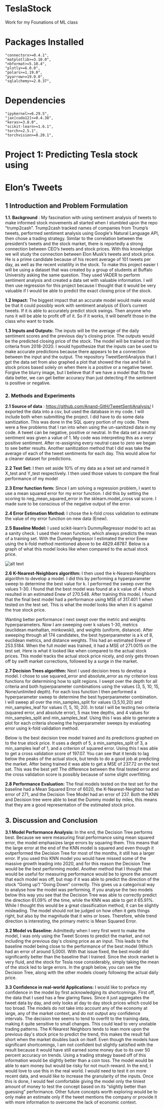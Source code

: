 # TeslaStock
Work for my Founations of ML class

# Packages Installed

    "connectorx>=0.4.1",
    "matplotlib>=3.10.0",
    "nbformat>=5.10.4",
    "plotly>=6.0.0",
    "polars>=1.19.0",
    "pyarrow>=19.0.0",
    "sqlalchemy>=2.0.37",
 # Dependencies



    "ipykernel>=6.29.5",
    "jax[cuda12]>=0.4.38",
    "keras>=3.8.0",
    "scikit-learn>=1.6.1",
    "torch>=2.5.1",
    "torchvision>=0.20.1",


# Project 1: Predicting Tesla stock using

# Elon’s Tweets

## 1 Introduction and Problem Formulation

**1.1. Background** :
My fascination with using sentiment analysis of tweets to make informed stock
movements all started when I stumbled upon the repo “trump2cash”. Trump2cash
tracked names of companies from Trump’s tweets, performed sentiment analysis using
Google's Natural Language API, then chose a trading strategy. Similar to the correlation
between the president’s tweets and the stock market, there is reportedly a strong
connection between CEO’s tweets and stock prices. With this knowledge we will study
the connection between Elon Musk’s tweets and stock price. He is a prime candidate
because of his recent average of 101 tweets per day, as well as the recent volatility in
the stock. To make this project easier I will be using a dataset that was created by a
group of students at Buffalo University asking the same question. They used VADER to
perform sentiment analysis and created a data set with valuable information. I will then
use regression for this project because I thought that it would be very valuable if I would
be able to predict the exact closing price of the stock.

**1.2 Impact:**
The biggest impact that an accurate model would make would be that it could
possibly work with sentiment analysis of Elon’s current tweets. If it is able to accurately
predict stock swings. Then anyone who runs it will be able to profit off of it. So if it
works, it will benefit those in the class who want to trade.

**1.3 Inputs and Outputs:**
The inputs will be the average of the daily sentiment scores and the previous
day's closing price. The outputs would be the predicted closing price of the stock. The
model will be trained on this criteria from 2018-2020.
I would hypothesize that the inputs can be used to make accurate predictions
because there appears to be a connection between the input and the output. The
repository TweetSentiAnalysis that I got the data set from also graphed a plot that
showed the rise and fall in stock prices based solely on when there is a positive or a
negative tweet. Forgive the blurry image, but I believe that if we have a model that fits
the data better, we can get better accuracy than just detecting if the sentiment is
positive or negative.


### 2. Methods and Experiments

**2.1 Source of data** : https://github.com/Anand-GitH/TweetSentiAnalysis/
I exported the data into a csv, but used the database in my code. I will include
both when submitting the project.
I did have to do some data sanitization. This was done in the SQL query portion
of my code. There were a few problems that I ran into when using the un-sanitized data
in my code. A tweet can be negative, positive or neutral. In the data set a neutral
sentiment was given a value of 1. My code was interpreting this as a very positive
sentiment. After re-assigning every neutral case to zero we began to see better results.
Another sanitization method that I did was take the average of each of the tweet
sentiments for each day. This would allow for a cleaner dataset for predictions.

**2.2 Test Set:**
I then set aside 10% of my data as a test set and named it X_test and Y_test
respectively. I then used those values to compare the final performance of my model

**2.3 Error function form:**
Since I am solving a regression problem, I want to use a mean squared error for
my error function. I did this by setting the scoring to neg_mean_squared_error in the
sklearn.model_cross val score. I made sure to be conscious of the negative output of
the error.

**2.4 Error Estimation Method:**
I chose the k-fold cross validation to estimate the value of my error function on
new data (Enew).

**2.5 Baseline Model:**
I used scikit-learn’s DummyRegressor model to act as a sanity check. I used their
mean function, which always predicts the mean of a training set. With the
DummyRegressor I estimated the error Enew using the k-fold method mentioned above to
be 4829.48787. Below is a graph of what this model looks like when compared to the
actual stock price.

![alt text](image.png)

**2.6 K-Nearest-Neighbors algorithm:**
I then used the k-Nearest-Neighbors algorithm to develop a model. I did this by
performing a hyperparameter sweep to determine the best value for k. I performed the
sweep over the values 1-30. I found that the best model was found at a k value of 4
which resulted in an estimated Enew of 270.548.
After training this model, I found that the final best model had a performance
using MSE of 317.401 1 when tested on the test set. This is what the model looks like
when it is against the true stock price.

Wanting better performance I next swept over the metric and weights
hyperparameters. Now I am sweeping over k values 1-30, metrics (euclidean
manhattan, minkowski), and weights (uniform, distance). After sweeping through all 174
candidates, the best hyperparameter is a k of 8, euclidean metrics, and distance
weights. This had an estimated Enew of 253.5184.
When the full model was trained, it had a MSE of 271.0015 on the test set. Here
is what it looked like when compared to the actual stock prices. This model tracks the
actual stock price nicely, and only gets thrown off by swift market corrections, followed
by a surge in the market.


**2.7 Decision Trees algorithm:**
Next I used decision trees to develop a model. I chose to use squared_error and
absolute_error as my criterion loss functions for determining how to split regions. I
swept over the depth for all criteria and both hyperparameter combinations using the
values (3, 5, 10, 15, None/unlimited depth).
For each loss function I then performed a hyperparameter sweep to determine
the best hyperparameter combination. I will sweep all over the min_samples_split for
values (3,5,10,20) and min_samples_leaf for values (1, 5, 10, 20). In total I will be
testing two criteria (squared error, and absolute error), 5 max tree depths, and 4 values
for min_samples_split and min_samples_leaf.
Using this I was able to generate a plot for each criteria showing the
hyperparameter sweeps by evaluating error using k-fold validation method.

Below is the best decision tree model trained and its predictions graphed on to
the true stock price. It uses a depth of 5, a min_samples_split of 3, a min_samples leaf
of 1, and a criterion of squared error. Using this I was able to get a cross validation
score of 197.07. You can see that it tends to lag below the peaks of the actual stock, but
tends to do a good job at predicting the market. After being trained it was able to get a
MSE of 237.72 on the test set. This was the best yet! The difference between the final
tested error and the cross validation score is possibly because of some slight overfitting.

**2.8 Performance Evaluation:**
The final models tested on the test set for the baseline had a Mean Squared
Error of 6020, the K-Nearest-Neighbor had an error of 271, and the Decision Tree
Model had an error of 237. Both the KNN and Decision tree were able to beat the
Dummy model by miles, this means that they are a good representation of the
estimated stock price.


## 3. Discussion and Conclusion

**3.1 Model Performance Analysis:**
In the end, the Decision Tree performs best. Because we were measuring final
performance using mean squared error, the model emphasizes large errors by squaring
them. This means that the large error at the end of the KNN model is squared and even
though it outperformed the Decision Tree for most of the months, it still has a larger
error. If you used this KNN model you would have missed some of the massive growth
leading into 2020, and for this reason the Decision Tree would be the best performing
model.
Another method that I thought that would be useful for measuring performance
would be to ignore the amount that each model was off, but map if it was able to predict
the direction of the stock “Going up”/ “Going Down” correctly. This gives us a categorical
way to analyse how the model was performing. If you analyse the two models below this
way you see that the Decision Tree was able to correctly predict the direction 61.09% of
the time, while the KNN was able to get it 65.91%. While I thought this would be a great
classification method, it can be slightly misleading. The model should not be judged on
how often it gets things right, but also by the magnitude that it wins or loses. Therefore,
while trend direction is interesting, the primary metric is Mean Squared Error.


**3.2 Model vs Baseline:**
Admittedly when I very first went to make the model, I was only using the Tweet
Scores to predict the market, and not including the previous day's closing price as an
input. This leads to the baseline model being close to the performance of the best
model (Which had an error of around 5,000). With that issue fixed, the best model did
significantly better than the baseline that I trained. Since the stock market is very fluid,
and the stock for Tesla rose considerably, simply taking the mean of the stock led to
large errors. In the graph below, you can see the Decision Tree, along with the other
models closely following the actual daily price.

**3.3 Confidence in real-world Applications:**
I would like to preface my confidence in the model by first acknowledging its
shortcomings. First off, the data that I used has a few glaring flaws. Since it just
aggregates the tweet data by day, and only looks at day to day stock prices which could
be too broad. The models do not take into account any of the economy at large, any of
the market context, and do not output any confidence intervals. The decision tree
seems to tend to overfit to the training data, making it quite sensitive to small changes.
This could lead to very unstable trading patterns. The K-Nearest Neighbors tends to
lean more upon the previous day's stock price to predict the trend, this makes the result
fall short when the market doubles back on itself. Even though the models have
significant shortcomings, I am not confident but slightly satisfied with the result because
it would have still earned some money due to its over 50 percent accuracy on trends.
Using a trading strategy based off of this information would be slightly better than a coin
toss. The model would be able to earn money but would be risky for not much reward.
In the end, I would love to use this in the real world. I would need to test it on
more recent data, and would like to increase the granularity of the inputs. Once this is
done, I would feel comfortable giving the model only the tiniest amount of money to test
the concept based on its “slightly better than guessing” performance. Other future
concepts worth exploring would be to only make an estimate only if the tweet mentions
the company or provide it with more information to overcome the lack of economic
context.
